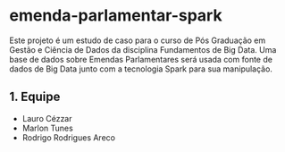 # emenda-parlamentar-spark

Este projeto é um estudo de caso para o curso de Pós Graduação em Gestão e Ciência de Dados da disciplina Fundamentos de Big Data.
Uma base de dados sobre Emendas Parlamentares será usada com fonte de dados de Big Data junto com a tecnologia Spark para sua manipulação.

## 1. Equipe

* Lauro Cézzar
* Marlon Tunes
* Rodrigo Rodrigues Areco
